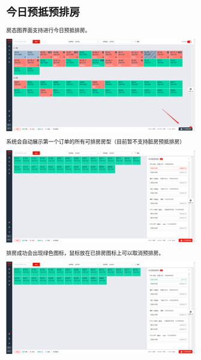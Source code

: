 # 今日预抵预排房

房态图界面支持进行今日预抵排房。

![&#x70B9;&#x51FB;&#x4ECA;&#x65E5;&#x9884;&#x62B5;&#x6392;&#x623F;&#xFF0C;&#x8FDB;&#x5165;&#x4ECA;&#x65E5;&#x9884;&#x62B5;&#x6392;&#x623F;&#x9875;&#x9762;](../../.gitbook/assets/image%20%28201%29.png)

系统会自动展示第一个订单的所有可排房房型（目前暂不支持脏房预抵排房）

![&#x4ECA;&#x65E5;&#x9884;&#x62B5;&#x8BA2;&#x5355;&#x53EF;&#x6839;&#x636E;&#x8BA2;&#x5355;&#x623F;&#x578B;&#x8FDB;&#x884C;&#x9884;&#x6392;&#x623F;](../../.gitbook/assets/image%20%28168%29.png)

排房成功会出现绿色图标，鼠标放在已排房图标上可以取消预排房。

![&#x6210;&#x529F;&#x9884;&#x6392;&#x623F;](../../.gitbook/assets/image%20%2839%29.png)

